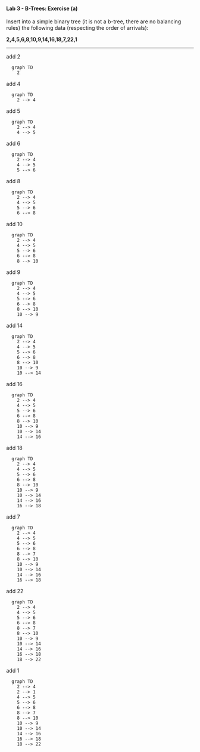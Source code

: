 #### Lab 3 - B-Trees: Exercise (a)

Insert into a simple binary tree (it is not a b-tree, there are no balancing rules) the following data (respecting the order of arrivals):

<b>2,4,5,6,8,10,9,14,16,18,7,22,1</b>

---

add 2

```{mermaid}
  graph TD
    2
```

add 4

```{mermaid}
  graph TD
    2 --> 4
```

add 5

```{mermaid}
  graph TD
    2 --> 4
    4 --> 5
```

add 6

```{mermaid}
  graph TD
    2 --> 4
    4 --> 5
    5 --> 6
```

add 8

```{mermaid}
  graph TD
    2 --> 4
    4 --> 5
    5 --> 6
    6 --> 8
```

add 10

```{mermaid}
  graph TD
    2 --> 4
    4 --> 5
    5 --> 6
    6 --> 8
    8 --> 10
```

add 9

```{mermaid}
  graph TD
    2 --> 4
    4 --> 5
    5 --> 6
    6 --> 8
    8 --> 10
    10 --> 9
```

add 14

```{mermaid}
  graph TD
    2 --> 4
    4 --> 5
    5 --> 6
    6 --> 8
    8 --> 10
    10 --> 9
    10 --> 14
```

add 16

```{mermaid}
  graph TD
    2 --> 4
    4 --> 5
    5 --> 6
    6 --> 8
    8 --> 10
    10 --> 9
    10 --> 14
    14 --> 16
```

add 18

```{mermaid}
  graph TD
    2 --> 4
    4 --> 5
    5 --> 6
    6 --> 8
    8 --> 10
    10 --> 9
    10 --> 14
    14 --> 16
    16 --> 18
```

add 7

```{mermaid}
  graph TD
    2 --> 4
    4 --> 5
    5 --> 6
    6 --> 8
    8 --> 7
    8 --> 10
    10 --> 9
    10 --> 14
    14 --> 16
    16 --> 18
```

add 22

```{mermaid}
  graph TD
    2 --> 4
    4 --> 5
    5 --> 6
    6 --> 8
    8 --> 7
    8 --> 10
    10 --> 9
    10 --> 14
    14 --> 16
    16 --> 18
    18 --> 22
```

add 1

```{mermaid}
  graph TD
    2 --> 4
    2 --> 1
    4 --> 5
    5 --> 6
    6 --> 8
    8 --> 7
    8 --> 10
    10 --> 9
    10 --> 14
    14 --> 16
    16 --> 18
    18 --> 22
```
